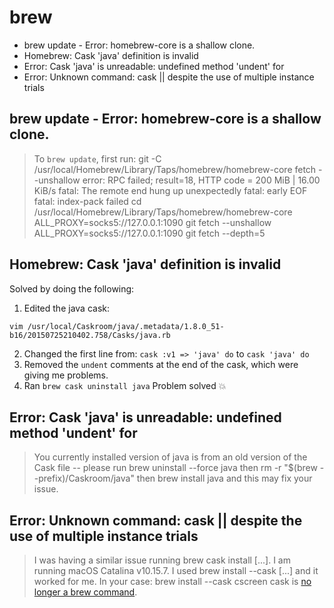 # brew

<!-- MarkdownTOC -->

- brew update - Error: homebrew-core is a shallow clone.
- Homebrew: Cask 'java' definition is invalid
- Error: Cask 'java' is unreadable: undefined method 'undent' for
- Error: Unknown command: cask || despite the use of multiple instance trials

<!-- /MarkdownTOC -->

## brew update - Error: homebrew-core is a shallow clone.
> To `brew update`, first run:
    git -C /usr/local/Homebrew/Library/Taps/homebrew/homebrew-core fetch --unshallow
    error: RPC failed; result=18, HTTP code = 200 MiB | 16.00 KiB/s
    fatal: The remote end hung up unexpectedly
    fatal: early EOF
    fatal: index-pack failed
> cd /usr/local/Homebrew/Library/Taps/homebrew/homebrew-core
    ALL_PROXY=socks5://127.0.0.1:1090 git fetch --unshallow
    ALL_PROXY=socks5://127.0.0.1:1090 git fetch --depth=5

## Homebrew: Cask 'java' definition is invalid
Solved by doing the following:
1. Edited the java cask:

```
vim /usr/local/Caskroom/java/.metadata/1.8.0_51-b16/20150725210402.758/Casks/java.rb
```
2. Changed the first line from:
`cask :v1 => 'java' do`
to
`cask 'java' do`
3. Removed the `undent` comments at the end of the cask, which were giving me problems.
4. Ran `brew cask uninstall java`
Problem solved 💥

## Error: Cask 'java' is unreadable: undefined method 'undent' for
> You currently installed version of java is from an old version of the Cask file -- please run
    brew uninstall --force java
then
    rm -r "$(brew --prefix)/Caskroom/java"
then
    brew install java
and this may fix your issue.

## Error: Unknown command: cask || despite the use of multiple instance trials
> I was having a similar issue running brew cask install [...]. I am running macOS Catalina v10.15.7. I used brew install --cask [...] and it worked for me. In your case:
    brew install --cask cscreen
> cask is [no longer a brew command](https://github.com/Homebrew/discussions/discussions/902#discussioncomment-398348).

